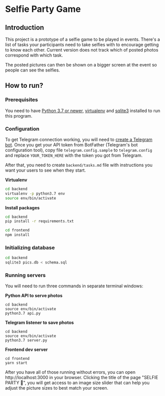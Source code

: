 # Selfie Party Game

## Introduction

This project is a prototype of a selfie game to be played in events. There's a list of tasks your participants need to take selfies with to encourage getting to know each other. Current version does not track which of posted photos correspond with which task.

The posted pictures can then be shown on a bigger screen at the event so people can see the selfies.

## How to run?

### Prerequisites

You need to have [Python 3.7 or newer](https://www.python.org/downloads/), [virtualenv](https://virtualenv.pypa.io/en/latest/) and [sqlite3](https://www.sqlite.org/index.html) installed to run this program.

### Configuration

To get Telegram connection working, you will need to [create a Telegram bot](https://core.telegram.org/bots). Once you get your API token from BotFather (Telegram's bot configuration tool), copy file `telegram.config.sample` to `telegram.config` and replace `YOUR_TOKEN_HERE` with the token you got from Telegram.

After that, you need to create `backend/tasks.md` file with instructions you want your users to see when they start.

**Virtualenv**

```bash
cd backend
virtualenv -p python3.7 env
source env/bin/activate
```

**Install packages**

```bash
cd backend
pip install -r requirements.txt
```

```bash
cd frontend
npm install
```

### Initializing database

```bash
cd backend
sqlite3 pics.db < schema.sql
```

### Running servers

You will need to run three commands in separate terminal windows:

**Python API to serve photos**

```
cd backend
source env/bin/activate
python3.7 api.py
```

**Telegram listener to save photos**

```
cd backend
source env/bin/activate
python3.7 server.py
```

**Frontend dev server**

```
cd frontend
yarn start
```

After you have all of those running without errors, you can open http://localhost:3000 in your browser. Clicking the title of the page "SELFIE PARTY 🎉", you will get access to an image size slider that can help you adjust the picture sizes to best match your screen.
